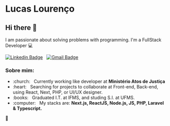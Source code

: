 # Lucas Lourenço

## Hi there 👋
I am passionate about solving problems with programming. I'm a FullStack Developer :computer:

[![Linkedin Badge](https://img.shields.io/badge/-Lucas%20Louren%C3%A7o-blue?logo=Linkedin&color=1B3288&labelColor=1B3288&style=flat-square&link=https://www.linkedin.com/in/lucas-louren%C3%A7o-794423188/)](https://www.linkedin.com/in/lucas-louren%C3%A7o-794423188/) &nbsp;
[![Gmail Badge](https://img.shields.io/badge/-lucascelestiano@gmail.com-c14438?style=flat-square&logo=Gmail&logoColor=white&color=1B3288&labelColor=1B3288&link=mailto:lucascelestiano@gmail.com)](mailto:lucascelestiano@gmail.com)

### Sobre mim:
<ul>
  <li>:church: &nbsp; Currently working like developer at <strong>Ministério Atos de Justiça</strong> </li>
  <li>:heart: &nbsp; Searching for projects to collaborate at Front-end, Back-end, using React, Next, PHP, or UI/UX designer.</li>
  <li>:books: &nbsp; Graduated I.T. at IFMS, and studing S.I. at UFMS.</li>
  <li>:computer: &nbsp; My stacks are: <strong>Next.js, ReactJS, Node.js, JS, PHP, Laravel & Typescript.</strong> </li>
</ul>

 
